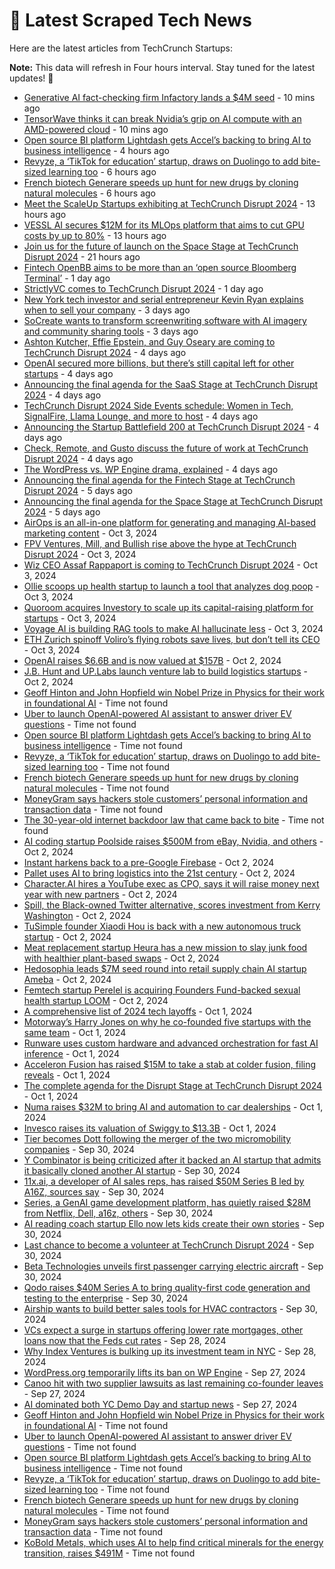 
# 📰 Latest Scraped Tech News

Here are the latest articles from TechCrunch Startups:

**Note:** This data will refresh in Four hours interval. Stay tuned for the latest updates! 🔄
- [Generative AI fact-checking firm Infactory lands a $4M seed](https://techcrunch.com/2024/10/08/generative-ai-fact-checking-firm-infactory-lands-a-4m-seed/) - 10 mins ago
- [TensorWave thinks it can break Nvidia’s grip on AI compute with an AMD-powered cloud](https://techcrunch.com/2024/10/08/tensorwave-claims-its-amd-powered-cloud-for-ai-will-give-nvidia-a-run-for-its-money/) - 10 mins ago
- [Open source BI platform Lightdash gets Accel’s backing to bring AI to business intelligence](https://techcrunch.com/2024/10/08/open-source-bi-platform-lightdash-gets-accels-backing-to-bring-ai-to-business-intelligence/) - 4 hours ago
- [Revyze, a ‘TikTok for education’ startup, draws on Duolingo to add bite-sized learning too](https://techcrunch.com/2024/10/07/revyze-seed-round/) - 6 hours ago
- [French biotech Generare speeds up hunt for new drugs by cloning natural molecules](https://techcrunch.com/2024/10/07/french-biotech-generare-speeds-up-hunt-for-new-drugs-by-cloning-natural-molecules/) - 6 hours ago
- [Meet the ScaleUp Startups exhibiting at TechCrunch Disrupt 2024](https://techcrunch.com/2024/10/07/meet-the-scaleup-startups-exhibiting-at-techcrunch-disrupt-2024/) - 13 hours ago
- [VESSL AI secures $12M for its MLOps platform that aims to cut GPU costs by up to 80%](https://techcrunch.com/2024/10/07/vessl-ai-secures-12m-for-its-mlops-platform/) - 13 hours ago
- [Join us for the future of launch on the Space Stage at TechCrunch Disrupt 2024](https://techcrunch.com/2024/10/07/join-us-for-the-future-of-launch-on-the-space-stage-at-techcrunch-disrupt-2024/) - 21 hours ago
- [Fintech OpenBB aims to be more than an ‘open source Bloomberg Terminal’](https://techcrunch.com/2024/10/07/fintech-openbb-aims-to-be-more-than-an-open-source-bloomberg-terminal/) - 1 day ago
- [StrictlyVC comes to TechCrunch Disrupt 2024](https://techcrunch.com/2024/10/06/strictlyvc-comes-to-techcrunch-disrupt-2024/) - 1 day ago
- [New York tech investor and serial entrepreneur Kevin Ryan explains when to sell your company](https://techcrunch.com/2024/10/05/new-york-tech-investor-and-serial-entrepreneur-kevin-ryan-explains-when-to-sell-your-company/) - 3 days ago
- [SoCreate wants to transform screenwriting software with AI imagery and community sharing tools](https://techcrunch.com/2024/10/05/socreate-wants-to-transform-screenwriting-software-with-ai-imagery-community-sharing/) - 3 days ago
- [Ashton Kutcher, Effie Epstein, and Guy Oseary are coming to TechCrunch Disrupt 2024](https://techcrunch.com/2024/10/04/ashton-kutcher-effie-epstein-and-guy-oseary-are-coming-to-techcrunch-disrupt-2024/) - 4 days ago
- [OpenAI secured more billions, but there’s still capital left for other startups](https://techcrunch.com/2024/10/04/openai-secured-more-billions-but-theres-still-capital-left-for-other-startups/) - 4 days ago
- [Announcing the final agenda for the SaaS Stage at TechCrunch Disrupt 2024](https://techcrunch.com/2024/10/04/announcing-the-final-agenda-for-the-saas-stage-at-techcrunch-disrupt-2024/) - 4 days ago
- [TechCrunch Disrupt 2024 Side Events schedule: Women in Tech, SignalFire, Llama Lounge, and more to host](https://techcrunch.com/2024/10/04/techcrunch-disrupt-2024-side-events-lineup-women-in-tech-signalfire-llama-lounge-and-more-to-host/) - 4 days ago
- [Announcing the Startup Battlefield 200 at TechCrunch Disrupt 2024](https://techcrunch.com/2024/10/04/announcing-the-startup-battlefield-200-at-techcrunch-disrupt-2024/) - 4 days ago
- [Check, Remote, and Gusto discuss the future of work at TechCrunch Disrupt 2024](https://techcrunch.com/2024/10/04/check-remote-and-gusto-discuss-the-future-of-work-at-techcrunch-disrupt-2024/) - 4 days ago
- [The WordPress vs. WP Engine drama, explained](https://techcrunch.com/2024/10/04/wordpress-vs-wp-engine-drama-explained/) - 4 days ago
- [Announcing the final agenda for the Fintech Stage at TechCrunch Disrupt 2024](https://techcrunch.com/2024/10/03/announcing-the-final-agenda-for-the-fintech-stage-at-techcrunch-disrupt-2024/) - 5 days ago
- [Announcing the final agenda for the Space Stage at TechCrunch Disrupt 2024](https://techcrunch.com/2024/10/03/announcing-the-final-agenda-for-the-space-stage-at-techcrunch-disrupt-2024/) - 5 days ago
- [AirOps is an all-in-one platform for generating and managing AI-based marketing content](https://techcrunch.com/2024/10/03/airops-wants-to-be-the-all-in-one-platform-for-generating-and-managing-ai-based-seo-slop/) - Oct 3, 2024
- [FPV Ventures, Mill, and Bullish rise above the hype at TechCrunch Disrupt 2024](https://techcrunch.com/2024/10/03/fpv-ventures-mill-and-bullish-rise-above-the-hype-at-techcrunch-disrupt-2024/) - Oct 3, 2024
- [Wiz CEO Assaf Rappaport is coming to TechCrunch Disrupt 2024](https://techcrunch.com/2024/10/03/wiz-ceo-assaf-rappaport-is-coming-to-techcrunch-disrupt-2024/) - Oct 3, 2024
- [Ollie scoops up health startup to launch a tool that analyzes dog poop](https://techcrunch.com/2024/10/03/ollie-scoops-up-health-startup-to-launch-a-tool-that-analyzes-dog-poop/) - Oct 3, 2024
- [Quoroom acquires Investory to scale up its capital-raising platform for startups](https://techcrunch.com/2024/10/03/quoroom-acquires-investory-to-scale-up-its-capital-raising-platform-for-startups/) - Oct 3, 2024
- [Voyage AI is building RAG tools to make AI hallucinate less](https://techcrunch.com/2024/10/03/voyage-ai-is-building-rag-tools-to-make-ai-hallucinate-less/) - Oct 3, 2024
- [ETH Zurich spinoff Voliro’s flying robots save lives, but don’t tell its CEO](https://techcrunch.com/2024/10/03/eth-zurich-spinoff-voliros-flying-robots-save-lives-but-dont-tell-its-ceo/) - Oct 3, 2024
- [OpenAI raises $6.6B and is now valued at $157B](https://techcrunch.com/2024/10/02/openai-raises-6-6b-and-is-now-valued-at-157b/) - Oct 2, 2024
- [J.B. Hunt and UP.Labs launch venture lab to build logistics startups](https://techcrunch.com/2024/10/02/j-b-hunt-and-up-labs-launch-venture-lab-to-build-logistics-startups/) - Oct 2, 2024
- [Geoff Hinton and John Hopfield win Nobel Prize in Physics for their work in foundational AI](https://techcrunch.com/2024/10/08/geoff-hinton-and-john-hopfield-win-nobel-prize-in-physics-for-their-work-in-foundational-ai/) - Time not found
- [Uber to launch OpenAI-powered AI assistant to answer driver EV questions](https://techcrunch.com/2024/10/08/uber-to-launch-openai-powered-ai-assistant-to-answer-driver-ev-questions/) - Time not found
- [Open source BI platform Lightdash gets Accel’s backing to bring AI to business intelligence](https://techcrunch.com/2024/10/08/open-source-bi-platform-lightdash-gets-accels-backing-to-bring-ai-to-business-intelligence/) - Time not found
- [Revyze, a ‘TikTok for education’ startup, draws on Duolingo to add bite-sized learning too](https://techcrunch.com/2024/10/07/revyze-seed-round/) - Time not found
- [French biotech Generare speeds up hunt for new drugs by cloning natural molecules](https://techcrunch.com/2024/10/07/french-biotech-generare-speeds-up-hunt-for-new-drugs-by-cloning-natural-molecules/) - Time not found
- [MoneyGram says hackers stole customers’ personal information and transaction data](https://techcrunch.com/2024/10/07/moneygram-says-hackers-stole-customers-personal-information-and-transaction-data/) - Time not found
- [The 30-year-old internet backdoor law that came back to bite](https://techcrunch.com/2024/10/07/the-30-year-old-internet-backdoor-law-that-came-back-to-bite/) - Time not found
- [AI coding startup Poolside raises $500M from eBay, Nvidia, and others](https://techcrunch.com/2024/10/02/ai-coding-startup-poolside-raises-500m-from-ebay-nvidia-and-others/) - Oct 2, 2024
- [Instant harkens back to a pre-Google Firebase](https://techcrunch.com/2024/10/02/instant-harkens-back-to-a-pre-google-firebase/) - Oct 2, 2024
- [Pallet uses AI to bring logistics into the 21st century](https://techcrunch.com/2024/10/02/pallet-uses-ai-to-bring-logistics-into-the-21st-century/) - Oct 2, 2024
- [Character.AI hires a YouTube exec as CPO, says it will raise money next year with new partners](https://techcrunch.com/2024/10/02/character-ai-hires-ex-youtube-exec-as-cpo-says-will-raise-money-next-year-with-new-partners/) - Oct 2, 2024
- [Spill, the Black-owned Twitter alternative, scores investment from Kerry Washington](https://techcrunch.com/2024/10/02/spill-the-black-owned-twitter-alternative-scores-investment-from-kerry-washington/) - Oct 2, 2024
- [TuSimple founder Xiaodi Hou is back with a new autonomous truck startup](https://techcrunch.com/2024/10/02/tusimple-founder-xiaodi-hou-is-back-with-a-new-autonomous-truck-startup/) - Oct 2, 2024
- [Meat replacement startup Heura has a new mission to slay junk food with healthier plant-based swaps](https://techcrunch.com/2024/10/02/meat-replacement-startup-heura-has-a-new-mission-to-slay-junk-food-with-healthier-plant-based-swaps/) - Oct 2, 2024
- [Hedosophia leads $7M seed round into retail supply chain AI startup Ameba](https://techcrunch.com/2024/10/02/hedosophia-leads-7m-seed-round-into-retail-supply-chain-ai-startup-ameba/) - Oct 2, 2024
- [Femtech startup Perelel is acquiring Founders Fund-backed sexual health startup LOOM](https://techcrunch.com/2024/10/02/femtech-startup-perelel-is-acquiring-founders-fund-backed-sexual-health-startup-loom/) - Oct 2, 2024
- [A comprehensive list of 2024 tech layoffs](https://techcrunch.com/2024/10/01/tech-layoffs-2024-list/) - Oct 1, 2024
- [Motorway’s Harry Jones on why he co-founded five startups with the same team](https://techcrunch.com/podcast/motorways-harry-jones-on-why-he-co-founded-five-startups-with-the-same-team/) - Oct 1, 2024
- [Runware uses custom hardware and advanced orchestration for fast AI inference](https://techcrunch.com/2024/10/01/runware-uses-custom-hardware-and-advanced-orchestration-for-fast-ai-inference/) - Oct 1, 2024
- [Acceleron Fusion has raised $15M to take a stab at colder fusion, filing reveals](https://techcrunch.com/2024/10/01/acceleron-fusion-has-raised-15m-to-take-another-stab-at-cold-fusion-filing-reveals/) - Oct 1, 2024
- [The complete agenda for the Disrupt Stage at TechCrunch Disrupt 2024](https://techcrunch.com/2024/10/01/announcing-the-agenda-for-the-disrupt-stage-at-techcrunch-disrupt-2024/) - Oct 1, 2024
- [Numa raises $32M to bring AI and automation to car dealerships](https://techcrunch.com/2024/10/01/numa-is-bringing-ai-and-automation-to-car-dealerships/) - Oct 1, 2024
- [Invesco raises its valuation of Swiggy to $13.3B](https://techcrunch.com/2024/10/01/swiggy-valuation-ipo-invesco/) - Oct 1, 2024
- [Tier becomes Dott following the merger of the two micromobility companies](https://techcrunch.com/2024/09/30/tier-becomes-dott-following-the-merger-of-the-two-micromobility-companies/) - Sep 30, 2024
- [Y Combinator is being criticized after it backed an AI startup that admits it basically cloned another AI startup](https://techcrunch.com/2024/09/30/y-combinator-is-being-criticized-after-it-backed-an-ai-startup-that-admits-it-basically-cloned-another-ai-startup/) - Sep 30, 2024
- [11x.ai, a developer of AI sales reps, has raised $50M Series B led by A16Z, sources say](https://techcrunch.com/2024/09/30/11x-ai-a-developer-of-ai-sales-reps-has-raised-50m-series-b-led-by-a16z-sources-say/) - Sep 30, 2024
- [Series, a GenAI game development platform, has quietly raised $28M from Netflix, Dell, a16z, others](https://techcrunch.com/2024/09/30/series-the-genai-startup-reinventing-game-development-has-quietly-raised-28m-from-netflix-dell-a16z-others/) - Sep 30, 2024
- [AI reading coach startup Ello now lets kids create their own stories](https://techcrunch.com/2024/09/30/ai-reading-coach-startup-ello-launches-custom-story-creation-feature-for-kids/) - Sep 30, 2024
- [Last chance to become a volunteer at TechCrunch Disrupt 2024](https://techcrunch.com/2024/09/30/last-chance-to-become-a-volunteer-at-techcrunch-disrupt-2024/) - Sep 30, 2024
- [Beta Technologies unveils first passenger carrying electric aircraft](https://techcrunch.com/2024/09/30/beta-technologies-unveils-first-passenger-carrying-electric-aircraft/) - Sep 30, 2024
- [Qodo raises $40M Series A to bring quality-first code generation and testing to the enterprise](https://techcrunch.com/2024/09/30/qodo-raises-40m-series-a-to-bring-quality-first-code-generation-to-the-enterprise/) - Sep 30, 2024
- [Airship wants to build better sales tools for HVAC contractors](https://techcrunch.com/2024/09/30/airship-wants-to-build-better-sales-tools-for-hvac-contractors/) - Sep 30, 2024
- [VCs expect a surge in startups offering lower rate mortgages, other loans now that the Feds cut rates](https://techcrunch.com/2024/09/28/vcs-expect-a-surge-in-startups-offering-lower-rate-mortgages-other-loans-now-that-the-fed-cut-rates/) - Sep 28, 2024
- [Why Index Ventures is bulking up its investment team in NYC](https://techcrunch.com/2024/09/28/why-index-ventures-is-bulking-up-its-investment-team-in-nyc/) - Sep 28, 2024
- [WordPress.org temporarily lifts its ban on WP Engine](https://techcrunch.com/2024/09/27/wordpress-org-temporarily-lifts-its-ban-on-wp-engine/) - Sep 27, 2024
- [Canoo hit with two supplier lawsuits as last remaining co-founder leaves](https://techcrunch.com/2024/09/27/canoo-hit-with-two-supplier-lawsuits-as-last-remaining-co-founder-leaves/) - Sep 27, 2024
- [AI dominated both YC Demo Day and startup news](https://techcrunch.com/2024/09/27/ai-dominated-both-yc-demo-day-and-startup-news/) - Sep 27, 2024
- [Geoff Hinton and John Hopfield win Nobel Prize in Physics for their work in foundational AI](https://techcrunch.com/2024/10/08/geoff-hinton-and-john-hopfield-win-nobel-prize-in-physics-for-their-work-in-foundational-ai/) - Time not found
- [Uber to launch OpenAI-powered AI assistant to answer driver EV questions](https://techcrunch.com/2024/10/08/uber-to-launch-openai-powered-ai-assistant-to-answer-driver-ev-questions/) - Time not found
- [Open source BI platform Lightdash gets Accel’s backing to bring AI to business intelligence](https://techcrunch.com/2024/10/08/open-source-bi-platform-lightdash-gets-accels-backing-to-bring-ai-to-business-intelligence/) - Time not found
- [Revyze, a ‘TikTok for education’ startup, draws on Duolingo to add bite-sized learning too](https://techcrunch.com/2024/10/07/revyze-seed-round/) - Time not found
- [French biotech Generare speeds up hunt for new drugs by cloning natural molecules](https://techcrunch.com/2024/10/07/french-biotech-generare-speeds-up-hunt-for-new-drugs-by-cloning-natural-molecules/) - Time not found
- [MoneyGram says hackers stole customers’ personal information and transaction data](https://techcrunch.com/2024/10/07/moneygram-says-hackers-stole-customers-personal-information-and-transaction-data/) - Time not found
- [KoBold Metals, which uses AI to help find critical minerals for the energy transition, raises $491M](https://techcrunch.com/2024/10/07/ai-powered-critical-mineral-startup-kobold-metals-has-raised-491m-filings-reveal/) - Time not found